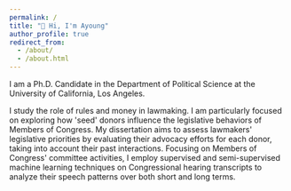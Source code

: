 ```yaml
---
permalink: /
title: "👋 Hi, I'm Ayoung"
author_profile: true
redirect_from: 
  - /about/
  - /about.html
---
```


I am a Ph.D. Candidate in the Department of Political Science at the University of California, Los Angeles. 

I study the role of rules and money in lawmaking. I am particularly focused on exploring how 'seed' donors influence the legislative behaviors of Members of Congress. My dissertation aims to assess lawmakers' legislative priorities by evaluating their advocacy efforts for each donor, taking into account their past interactions. Focusing on Members of Congress' committee activities, I employ supervised and semi-supervised machine learning techniques on Congressional hearing transcripts to analyze their speech patterns over both short and long terms.
